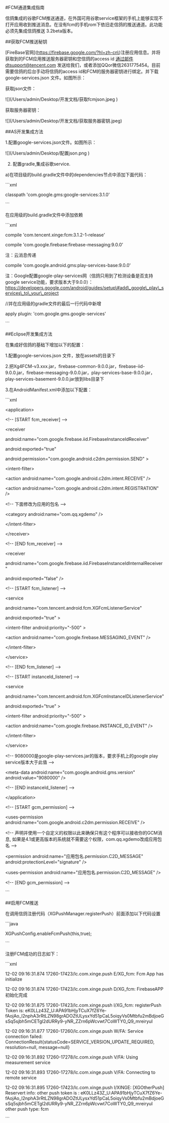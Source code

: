 \#FCM通道集成指南



信鸽集成的谷歌FCM推送通道，在外国可用谷歌service框架的手机上能够实现不打开应用收到推送消息。在没有fcm的手机rom下依旧走信鸽的推送通道。此功能必须先集成信鸽推送 3.2beta版本。



\#\#获取FCM推送秘钥

\[FireBase官网\]\(https://firebase.google.com/?hl=zh-cn\)注册应用信息。并将获取到的FCM应用推送服务器密钥和您信鸽的access id 通过邮件dtsupport@tencent.com 发送给我们，或者添加QQor微信2631775454。目前需要信鸽的后台手动将信鸽的access id和FCM的服务器密钥进行绑定。并下载google-services.json 文件。如图所示：



获取json文件：

!\[\]\(/Users/admin/Desktop/开发文档/获取fcmjson.jpeg \)



获取服务器密钥：

!\[\]\(/Users/admin/Desktop/开发文档/获取服务器密钥.jpeg\)





\#\#AS开发集成方法



1.配置google-services.json文件。如图所示：



!\[\]\(/Users/admin/Desktop/配置json.png \)





2. 配置gradle,集成谷歌service.



a\)在项目级的build.gradle文件中的dependencies节点中添加下面代码：

\`\`\`xml

classpath 'com.google.gms:google-services:3.1.0'

\`\`\`

在应用级的build.gradle文件中添加依赖

\`\`\`xml



compile 'com.tencent.xinge:fcm:3.1.2-1-release'



compile 'com.google.firebase:firebase-messaging:9.0.0'



注：云消息传递



compile 'com.google.android.gms:play-services-base:9.0.0'



注：Google配置google-play-services网（信鸽只用到了检测设备是否支持google service功能，要求版本大于9.0.0）：https://developers.google.com/android/guides/setup\#add\_google\_play\_services\_to\_your\_project



//并在应用级的gradle文件的最后一行代码中新增



apply plugin: 'com.google.gms.google-services'



\`\`\`

\#\#Eclipse开发集成方法



在集成好信鸽的基础下增加以下的配置：



1.配置google-services.json 文件，放在assets的目录下



2.把Xg4FCM-v3.xxx.jar，firebase-common-9.0.0.jar，firebase-iid-9.0.0.jar，firebase-messaging-9.0.0.jar，play-services-base-9.0.0.jar，play-services-basement-9.0.0.jar放到libs目录下



3.在AndroidManifest.xml中添加以下配置：



\`\`\`xml

&lt;application&gt;

&lt;!-- \[START fcm\_receiver\] --&gt;

&lt;receiver

android:name="com.google.firebase.iid.FirebaseInstanceIdReceiver"

android:exported="true"

android:permission="com.google.android.c2dm.permission.SEND" &gt;

&lt;intent-filter&gt;

&lt;action android:name="com.google.android.c2dm.intent.RECEIVE" /&gt;

&lt;action android:name="com.google.android.c2dm.intent.REGISTRATION" /&gt;

&lt;!-- 下面修改为应用的包名 --&gt;

&lt;category android:name="com.qq.xgdemo" /&gt;

&lt;/intent-filter&gt;

&lt;/receiver&gt;

&lt;!-- \[END fcm\_receiver\] --&gt;

&lt;receiver

android:name="com.google.firebase.iid.FirebaseInstanceIdInternalReceiver"

android:exported="false" /&gt;

&lt;!-- \[START fcm\_listener\] --&gt;

&lt;service

android:name="com.tencent.android.fcm.XGFcmListenerService"

android:exported="true" &gt;

&lt;intent-filter android:priority="-500" &gt;

&lt;action android:name="com.google.firebase.MESSAGING\_EVENT" /&gt;

&lt;/intent-filter&gt;

&lt;/service&gt;

&lt;!-- \[END fcm\_listener\] --&gt;

&lt;!-- \[START instanceId\_listener\] --&gt;

&lt;service

android:name="com.tencent.android.fcm.XGFcmInstanceIDListenerService"

android:exported="true" &gt;

&lt;intent-filter android:priority="-500" &gt;

&lt;action android:name="com.google.firebase.INSTANCE\_ID\_EVENT" /&gt;

&lt;/intent-filter&gt;

&lt;/service&gt;

&lt;!-- 9080000是google-play-services.jar的版本，要求手机上的google play service版本大于此值 --&gt;

&lt;meta-data android:name="com.google.android.gms.version" android:value="9080000" /&gt;

&lt;!-- \[END instanceId\_listener\] --&gt;



&lt;/application&gt;



&lt;!-- \[START gcm\_permission\] --&gt;

&lt;uses-permission android:name="com.google.android.c2dm.permission.RECEIVE" /&gt;

&lt;!-- 声明并使用一个自定义的权限以此来确保只有这个程序可以接收你的GCM消息, 如果是4.1或更高版本的系统就不需要这个权限，com.qq.xgdemo改成应用包名 --&gt;

&lt;permission android:name="应用包名.permission.C2D\_MESSAGE" android:protectionLevel="signature" /&gt;

&lt;uses-permission android:name="应用包名.permission.C2D\_MESSAGE" /&gt;

&lt;!-- \[END gcm\_permission\] --&gt;

\`\`\`



\#\#启用FCM推送



在调用信鸽注册代码（XGPushManager.registerPush）前面添加以下代码设置



\`\`\`java

XGPushConfig.enableFcmPush\(this,true\);

\`\`\`

注册FCM成功的日志如下：



\`\`\`xml

12-02 09:16:31.874 17260-17423/lc.com.xinge.push E/XG\_fcm: Fcm App has initialize

12-02 09:16:31.874 17260-17423/lc.com.xinge.push D/XG\_fcm: FirebaseAPP初始化完成

12-02 09:16:31.875 17260-17423/lc.com.xinge.push I/XG\_fcm: registerPush Token is: eK0LLz43Z\_U:APA91bHjyTCuX7fZ6Ye-fAojAo\_l2nphA3rRtLZN98grADOZtULysxYd51pCaL5oiqyVs0Mtbfu2mBdjoeGsSq5sjbh5mCETgl2dURRy9-yNR\_ZZrn6pWcvwt7CoWTY0\_Q9\_mreiryuI

12-02 09:16:31.877 17260-17260/lc.com.xinge.push W/FA: Service connection failed: ConnectionResult{statusCode=SERVICE\_VERSION\_UPDATE\_REQUIRED, resolution=null, message=null}

12-02 09:16:31.892 17260-17278/lc.com.xinge.push V/FA: Using measurement service

12-02 09:16:31.893 17260-17278/lc.com.xinge.push V/FA: Connecting to remote service

12-02 09:16:31.895 17260-17423/lc.com.xinge.push I/XINGE: \[XGOtherPush\] Reservert info: other push token is : eK0LLz43Z\_U:APA91bHjyTCuX7fZ6Ye-fAojAo\_l2nphA3rRtLZN98grADOZtULysxYd51pCaL5oiqyVs0Mtbfu2mBdjoeGsSq5sjbh5mCETgl2dURRy9-yNR\_ZZrn6pWcvwt7CoWTY0\_Q9\_mreiryuI other push type: fcm

\`\`\`


